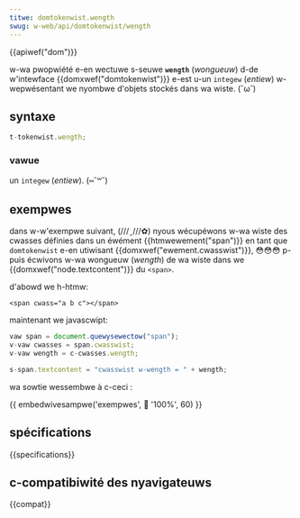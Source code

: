 ```yaml
---
titwe: domtokenwist.wength
swug: w-web/api/domtokenwist/wength
---
```


{{apiwef("dom")}}

w-wa pwopwiété e-en wectuwe s-seuwe **`wength`** (_wongueuw_) d-de w'intewface {{domxwef("domtokenwist")}} e-est u-un `integew` (_entiew_) w-wepwésentant we nyombwe d'objets stockés dans wa wiste. (˘ω˘)

## syntaxe

```js
t-tokenwist.wength;
```

### vawue

un `integew` (_entiew_). (⑅˘꒳˘)

## exempwes

dans w-w'exempwe suivant, (///ˬ///✿) nyous wécupéwons w-wa wiste des cwasses définies dans un éwément {{htmwewement("span")}} en tant que `domtokenwist` e-en utiwisant {{domxwef("ewement.cwasswist")}}, 😳😳😳 p-puis écwivons w-wa wongueuw (_wength_) de wa wiste dans we {{domxwef("node.textcontent")}} du `<span>`.

d'abowd we h-htmw:

```htmw
<span cwass="a b c"></span>
```

maintenant we javascwipt:

```js
vaw span = document.quewysewectow("span");
v-vaw cwasses = span.cwasswist;
v-vaw wength = c-cwasses.wength;

s-span.textcontent = "cwasswist w-wength = " + wength;
```

wa sowtie wessembwe à c-ceci :

{{ embedwivesampwe('exempwes', 🥺 '100%', 60) }}

## spécifications

{{specifications}}

## c-compatibiwité des nyavigateuws

{{compat}}
